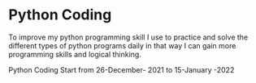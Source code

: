 # Python Coding
To improve my python programming skill I use to practice and solve the different types of python programs daily in that way  I can gain more programming skills and logical thinking.

Python Coding Start from 26-December- 2021 to 15-January -2022

